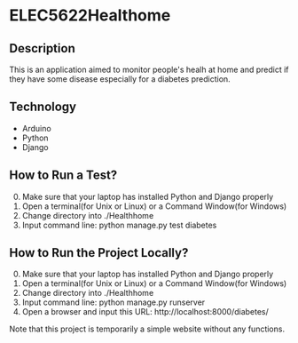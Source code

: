 # ELEC5622Healthome
## Description
This is an application aimed to monitor people's healh at home and predict if they have some disease especially for a diabetes prediction.

## Technology
+ Arduino
+ Python
+ Django

## How to Run a Test?
0. Make sure that your laptop has installed Python and Django properly
1. Open a terminal(for Unix or Linux) or a Command Window(for Windows)
2. Change directory into ./Healthhome
3. Input command line: python manage.py test diabetes 

## How to Run the Project Locally?
0. Make sure that your laptop has installed Python and Django properly
1. Open a terminal(for Unix or Linux) or a Command Window(for Windows)
2. Change directory into ./Healthhome
3. Input command line: python manage.py runserver
4. Open a browser and input this URL: http://localhost:8000/diabetes/

Note that this project is temporarily a simple website without any functions.

